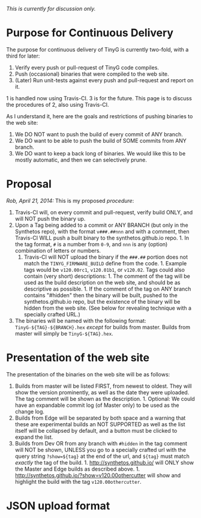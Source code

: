 _This is currently for discussion only._

# Purpose for Continuous Delivery

The purpose for continuous delivery of TinyG is currently two-fold, with a third for later:

  1. Verify every push or pull-request of TinyG code compiles.
  1. Push (occasional) binaries that were compiled to the web site.
  1. (Later) Run unit-tests against every push and pull-request and report on it.

1 is handled now using Travis-CI. 3 is for the future. This page is to discuss the procedures of 2, also using Travis-CI.

As I understand it, here are the goals and restrictions of pushing binaries to the web site:

  1. We DO NOT want to push the build of every commit of ANY branch.
  1. We DO want to be able to push the build of SOME commits from ANY branch.
  1. We DO want to keep a back long of binaries. We would like this to be mostly automatic, and then we can selectively prune.


# Proposal

_Rob, April 21, 2014:_ This is my proposed _procedure_:

  1. Travis-CI will, on every commit and pull-request, verify build ONLY, and will NOT push the binary up.
  1. Upon a Tag being added to a commit or ANY BRANCH (but only in the Synthetos repo), with the format `v###.##nnn` and with a comment, then Travis-CI WILL push a built binary to the synthetos.github.io repo.
    1. In the tag format, `#` is a number from `0-9`, and `nnn` is any (option) combination of letters or numbers.
      1. Travis-CI will NOT upload the binary if the `###.##` portion does not match the `TINYG_FIRMWARE_BUILD` define from the code.
    1. Example tags would be `v120.00rc1`, `v120.01b1`, or `v120.02`. Tags could also contain (very short) descriptions: 
    1. The comment of the tag will be used as the build description on the web site, and should be as descriptive as possible.
    1. If the comment of the tag on ANY branch contains "#hidden" then the binary will be built, pushed to the synthetos.github.io repo, but the existence of the binary will be hidden from the web site. (See below for revealing technique with a specially crafted URL.)
  1. The binaries will be named with the following format: `TinyG-${TAG}-${BRANCH}.hex` _except_ for builds from master. Builds from master will simply be `TinyG-${TAG}.hex`.

# Presentation of the web site

The presentation of the binaries on the web site will be as follows:

  1. Builds from master will be listed FIRST, from newest to oldest. They will show  the version prominently, as well as the date they were uploaded. The tag comment will be shown as the description.
    1. Optional: We could have an expandable commit log (of Master only) to be used as the change log.
  1. Builds from Edge will be separated by both space and a warning that these are experimental builds an NOT SUPPORTED as well as the list itself will be collapsed by default, and a button must be clicked to expand the list.
  1. Builds from Dev OR from any branch with `#hidden` in the tag comment will NOT be shown, UNLESS you go to a specially crafted url with the query string `?show=${tag}` at the end of the url, and `${tag}` must match _exactly_ the tag of the build.
    1. http://synthetos.github.io/ will ONLY show the Master and Edge builds as described above.
    1. http://synthetos.github.io/?show=v120.00othercutter will show and highlight the build with the tag `v120.00othercutter`.

# JSON upload format

```JSON



```